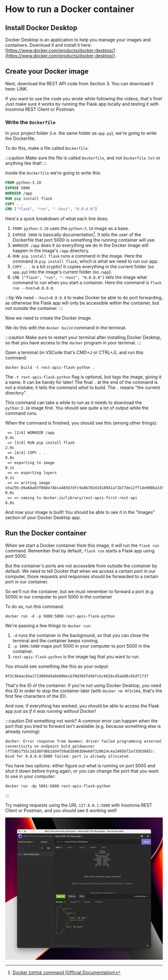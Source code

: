 # How to run a Docker container

## Install Docker Desktop

Docker Desktop is an application to help you manage your images and containers. Download it and install it here: [https://www.docker.com/products/docker-desktop/](https://www.docker.com/products/docker-desktop/).

## Create your Docker image

Next, download the REST API code from Section 3. You can download it here: LINK.

If you want to use the code you wrote while following the videos, that's fine! Just make sure it works by running the Flask app locally and testing it with Insomnia REST Client or Postman.

### Write the `Dockerfile`

In your project folder (i.e. the same folder as `app.py`), we're going to write the Dockerfile.

To do this, make a file called `Dockerfile`.

:::caution
Make sure the file is called `Dockerfile`, and not `Dockerfile.txt` or anything like that!
:::

Inside the `Dockerfile` we're going to write this:

```dockerfile
FROM python:3.10
EXPOSE 5000
WORKDIR /app
RUN pip install flask
COPY . .
CMD ["flask", "run", "--host", "0.0.0.0"]
```

Here's a quick breakdown of what each line does:

1. `FROM python:3.10` uses the `python:3.10` image as a base.
2. `EXPOSE 5000` is basically documentation[^1]. It tells the user of the Dockerfile that port 5000 is something the running container will use.
3. `WORKDIR /app` does it so everything we do in the Docker image will happen in the image's `/app` directory.
4. `RUN pip install flask` runs a command in the image. Here the command is `pip install flask`, which is what we need to run our app.
5. `COPY . .` is a bit cryptic! It copies everything in the current folder (so `app.py`) into the image's current folder (so `/app`).
6. `CMD ["flask", "run", "--host", "0.0.0.0"]` tells the image what command to run when you start a container. Here the command is `flask run --host=0.0.0.0`.

:::tip
We need `--host=0.0.0.0` to make Docker be able to do port forwarding, as otherwise the Flask app will only be accessible within the container, but not outside the container.
:::

Now we need to create the Docker image.

We do this with the `docker build` command in the terminal.

:::caution
Make sure to restart your terminal after installing Docker Desktop, so that you have access to the `docker` program in your terminal.
:::

Open a terminal (in VSCode that's CMD+J or CTRL+J), and run this command:

```
docker build -t rest-apis-flask-python .
```

The `-t rest-apis-flask-python` flag is optional, but tags the image, giving it a name. It can be handy for later! The final `.` at the end of the command is not a mistake; it tells the command _what_ to build. The `.` means "the current directory".

This command can take a while to run as it needs to download the `python:3.10` image first. You should see quite a lot of output while the command runs.

When the command is finished, you should see this (among other things):

```
 => [2/4] WORKDIR /app                                                                             0.4s
 => [3/4] RUN pip install flask                                                                    2.9s
 => [4/4] COPY . .                                                                                 0.0s
 => exporting to image                                                                             0.1s
 => => exporting layers                                                                            0.1s
 => => writing image sha256:d9a68a03f868e74bca48567dfc9a0b702d1618941a71b77de12ff14e908ba155       0.0s
 => => naming to docker.io/library/rest-apis-first-rest-api                                        0.0s
```

And now your image is built! You should be able to see it in the "Images" section of your Docker Desktop app.

## Run the Docker container

When we start a Docker container from this image, it will run the `flask run` command. Remember that by default, `flask run` starts a Flask app using port 5000.

But the container's ports are not accessible from outside the container by default. We need to tell Docker that when we access a certain port in our computer, those requests and responses should be forwarded to a certain port in our container.

So we'll run the container, but we must remember to forward a port (e.g. 5000) in our computer to port 5000 in the container

To do so, run this command:

```
docker run -d -p 5000:5000 rest-apis-flask-python
```

We're passing a few things to `docker run`:

1. `-d` runs the container in the background, so that you can close the terminal and the container keeps running.
2. `-p 5000:5000` maps port 5000 in your computer to port 5000 in the container.
3. `rest-apis-flask-python` is the image tag that you want to run.

You should see something like this as your output:

```
9f3c564ac64a1723069dda0e80becb70d3697d4bfcbcb626cd5add0c65df173f
```

That's the ID of the container. If you're not using Docker Desktop, you need this ID in order to stop the container later (with `docker rm 9f3c564`, that's the first few characters of the ID).

And now, if everything has worked, you should be able to access the Flask app _just as if it was running without Docker_!

:::caution Did something not work?
A common error can happen when the port that you tried to forward isn't available (e.g. because something else is already running):

```
docker: Error response from daemon: driver failed programming external connectivity on endpoint bold_goldwasser (ff58b1755c1d1d0fd6b1dd4f59ab3b903b0e68f320624c4a2495672a735039d5): Bind for 0.0.0.0:5000 failed: port is already allocated.
```

You have two options: either figure out what is running on port 5000 and shut it down before trying again, or you can change the port that you want to use in your computer:

```
docker run -dp 5001:5000 rest-apis-flask-python
```
:::

Try making requests using the URL `127.0.0.1:5000` with Insomnia REST Client or Postman, and you should see it working well!

![Insomnia REST Client successfully made a request to the API running in Docker](assets/running-app-docker.png)

[^1]: [Docker `EXPOSE` command (Official Documentation)](https://docs.docker.com/engine/reference/builder/#expose)